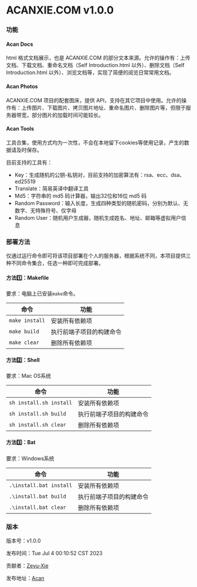 # ACANXIE.COM v1.0.0

### 功能

#### Acan Docs

html 格式文档展示，也是 ACANXIE.COM 的部分文本来源。允许的操作有：上传文档、下载文档、重命名文档（Self Introduction.html 以外）、删除文档（Self Introduction.html 以外）、浏览文档等，实现了简便的阅览日常常用文档。

#### Acan Photos

ACANXIE.COM 项目的配套图床，提供 API，支持在其它项目中使用。允许的操作有：上传图片、下载图片、拷贝图片地址、重命名图片、删除图片等，但限于服务器带宽，部分图片的加载时间可能较长。

#### Acan Tools

工具合集，使用方式均为一次性，不会在本地留下cookies等使用记录，产生的数据请及时保存。

目前支持的工具有：

- Key：生成随机的公钥-私钥对，目前支持的加密算法有：rsa、ecc、dsa、ed25519
- Translate：简易英译中翻译工具
- Md5：字符串的 md5 码计算器，输出32位和16位 md5 码
- Random Password：输入长度，生成四种类型的随机密码，分别为默认、无数字、无特殊符号、仅字母
- Random User：随机用户生成器，随机生成姓名、地址、邮箱等虚拟用户信息

### 部署方法

仅通过运行命令即可将该项目部署在个人的服务器，根据系统不同，本项目提供三种不同命令集合，任选一种即可完成部署。

#### 方法1️⃣：Makefile

要求：电脑上已安装`make`命令。

| 命令           | 功能                     |
| -------------- | ------------------------ |
| `make install` | 安装所有依赖项           |
| `make build`   | 执行前端子项目的构建命令 |
| `make clear`   | 删除所有依赖项           |

#### 方法2️⃣：Shell

要求：Mac OS系统

| 命令                    | 功能                     |
| ----------------------- | ------------------------ |
| `sh install.sh install` | 安装所有依赖项           |
| `sh install.sh build`   | 执行前端子项目的构建命令 |
| `sh install.sh clear`   | 删除所有依赖项           |

#### 方法3️⃣：Bat

要求：Windows系统

| 命令                    | 功能                     |
| ----------------------- | ------------------------ |
| `.\install.bat install` | 安装所有依赖项           |
| `.\install.bat build`   | 执行前端子项目的构建命令 |
| `.\install.bat clear`   | 删除所有依赖项           |

### 版本

版本号：v1.0.0

发布时间：Tue Jul 4 00:10:52 CST 2023

贡献者：[Zeyu-Xie](https://github.com/Zeyu-Xie)

发布地址：[Acan](https://github.com/Zeyu-Xie/Acan.git)